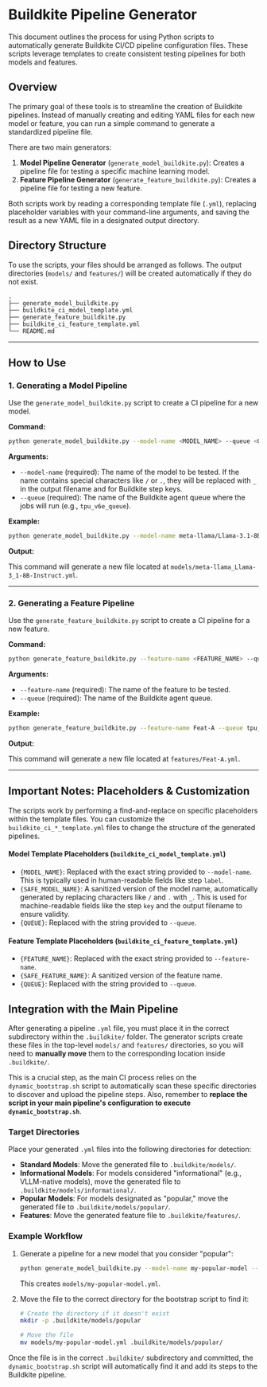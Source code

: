# Buildkite Pipeline Generator

This document outlines the process for using Python scripts to automatically generate Buildkite CI/CD pipeline configuration files. These scripts leverage templates to create consistent testing pipelines for both models and features.

## Overview

The primary goal of these tools is to streamline the creation of Buildkite pipelines. Instead of manually creating and editing YAML files for each new model or feature, you can run a simple command to generate a standardized pipeline file.

There are two main generators:

1.  **Model Pipeline Generator** (`generate_model_buildkite.py`): Creates a pipeline file for testing a specific machine learning model.
2.  **Feature Pipeline Generator** (`generate_feature_buildkite.py`): Creates a pipeline file for testing a new feature.

Both scripts work by reading a corresponding template file (`.yml`), replacing placeholder variables with your command-line arguments, and saving the result as a new YAML file in a designated output directory.

## Directory Structure

To use the scripts, your files should be arranged as follows. The output directories (`models/` and `features/`) will be created automatically if they do not exist.

```
.
├── generate_model_buildkite.py
├── buildkite_ci_model_template.yml
├── generate_feature_buildkite.py
├── buildkite_ci_feature_template.yml
└── README.md
```

-----

## How to Use

### 1\. Generating a Model Pipeline

Use the `generate_model_buildkite.py` script to create a CI pipeline for a new model.

**Command:**

```bash
python generate_model_buildkite.py --model-name <MODEL_NAME> --queue <QUEUE_NAME>
```

**Arguments:**

  * `--model-name` (required): The name of the model to be tested. If the name contains special characters like `/` or `.`, they will be replaced with `_` in the output filename and for Buildkite step keys.
  * `--queue` (required): The name of the Buildkite agent queue where the jobs will run (e.g., `tpu_v6e_queue`).

**Example:**

```bash
python generate_model_buildkite.py --model-name meta-llama/Llama-3.1-8B-Instruct --queue tpu_v6e_queue
```

**Output:**

This command will generate a new file located at `models/meta-llama_Llama-3_1-8B-Instruct.yml`.

-----

### 2\. Generating a Feature Pipeline

Use the `generate_feature_buildkite.py` script to create a CI pipeline for a new feature.

**Command:**

```bash
python generate_feature_buildkite.py --feature-name <FEATURE_NAME> --queue <QUEUE_NAME>
```

**Arguments:**

  * `--feature-name` (required): The name of the feature to be tested.
  * `--queue` (required): The name of the Buildkite agent queue.

**Example:**

```bash
python generate_feature_buildkite.py --feature-name Feat-A --queue tpu_v6e_queue
```

**Output:**

This command will generate a new file located at `features/Feat-A.yml`.

-----

## Important Notes: Placeholders & Customization

The scripts work by performing a find-and-replace on specific placeholders within the template files. You can customize the `buildkite_ci_*_template.yml` files to change the structure of the generated pipelines.

#### **Model Template Placeholders (`buildkite_ci_model_template.yml`)**

  * `{MODEL_NAME}`: Replaced with the exact string provided to `--model-name`. This is typically used in human-readable fields like step `label`.
  * `{SAFE_MODEL_NAME}`: A sanitized version of the model name, automatically generated by replacing characters like `/` and `.` with `_`. This is used for machine-readable fields like the step `key` and the output filename to ensure validity.
  * `{QUEUE}`: Replaced with the string provided to `--queue`.

#### **Feature Template Placeholders (`buildkite_ci_feature_template.yml`)**

  * `{FEATURE_NAME}`: Replaced with the exact string provided to `--feature-name`.
  * `{SAFE_FEATURE_NAME}`: A sanitized version of the feature name.
  * `{QUEUE}`: Replaced with the string provided to `--queue`.

## Integration with the Main Pipeline

After generating a pipeline `.yml` file, you must place it in the correct subdirectory within the `.buildkite/` folder. The generator scripts create these files in the top-level `models/` and `features/` directories, so you will need to **manually move** them to the corresponding location inside `.buildkite/`.

This is a crucial step, as the main CI process relies on the `dynamic_bootstrap.sh` script to automatically scan these specific directories to discover and upload the pipeline steps. Also, remember to **replace the script in your main pipeline's configuration to execute `dynamic_bootstrap.sh`**.

### Target Directories

Place your generated `.yml` files into the following directories for detection:

  * **Standard Models**: Move the generated file to `.buildkite/models/`.
  * **Informational Models**: For models considered "informational" (e.g., VLLM-native models), move the generated file to `.buildkite/models/informational/`.
  * **Popular Models**: For models designated as "popular," move the generated file to `.buildkite/models/popular/`.
  * **Features**: Move the generated feature file to `.buildkite/features/`.

### Example Workflow

1.  Generate a pipeline for a new model that you consider "popular":

    ```bash
    python generate_model_buildkite.py --model-name my-popular-model --queue tpu_v6e_queue
    ```

    This creates `models/my-popular-model.yml`.

2.  Move the file to the correct directory for the bootstrap script to find it:

    ```bash
    # Create the directory if it doesn't exist
    mkdir -p .buildkite/models/popular

    # Move the file
    mv models/my-popular-model.yml .buildkite/models/popular/
    ```

Once the file is in the correct `.buildkite/` subdirectory and committed, the `dynamic_bootstrap.sh` script will automatically find it and add its steps to the Buildkite pipeline.
